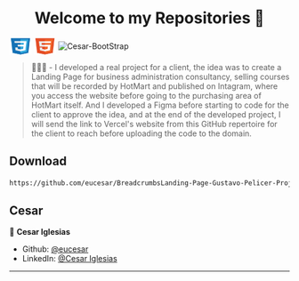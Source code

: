 <h1 align="center">Welcome to my Repositories 🤝</h1>
<p>
   <img align="center" alt="Cesar-CSS" height="30" width="40" src="https://raw.githubusercontent.com/devicons/devicon/master/icons/css3/css3-original.svg">
   <img align="center" alt="Cesar-HTML" height="30" width="40" src="https://raw.githubusercontent.com/devicons/devicon/master/icons/html5/html5-original.svg">
   <img align="center" alt="Cesar-BootStrap" height="40" width="40" src="https://cdn.jsdelivr.net/gh/devicons/devicon/icons/bootstrap/bootstrap-original.svg">
</p>

> 🌱👨‍💻 - I developed a real project for a client, the idea was to create a Landing Page for business administration consultancy, selling courses that will be recorded by HotMart and published on Intagram, where you access the website before going to the purchasing area of ​​HotMart itself. And I developed a Figma before starting to code for the client to approve the idea, and at the end of the developed project, I will send the link to Vercel's website from this GitHub repertoire for the client to reach before uploading the code to the domain.

## Download

```sh
https://github.com/eucesar/BreadcrumbsLanding-Page-Gustavo-Pelicer-Project-with-official-domain.git
```

## Cesar

👤 **Cesar Iglesias**

* Github: [@eucesar](https://github.com/eucesar)
* LinkedIn: [@Cesar Iglesias](https://www.linkedin.com/in/cesar-iglesias-tecnologia/)

***
